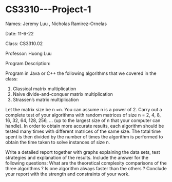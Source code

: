 # CS3310---Project-1

Names: Jeremy Luu , Nicholas Ramirez-Ornelas

Date: 11-6-22

Class: CS3310.02 

Professor: Huong Luu

Program Description:

Program in Java or C++ the following algorithms that we covered in the class:
1. Classical matrix multiplication
2. Naive divide-and-conquer matrix multiplication
3. Strassen’s matrix multiplication

Let the matrix size be n ×n. You can assume n is a power of 2. Carry out a complete test of your algorithms
with random matrices of size n = 2, 4, 8, 16, 32, 64, 128, 256, ... (up to the largest size of n that your computer
can handle). In order to obtain more accurate results, each algorithm should be tested many times with
different matrices of the same size. The total time spent is then divided by the number of times the algorithm
is performed to obtain the time taken to solve instances of size n.


Write a detailed report together with graphs explaining the data sets, test strategies and explanation of the
results. Include the answer for the following questions: What are the theoretical complexity comparisons
of the three algorithms ? Is one algorithm always faster than the others ? Conclude your report with the
strength and constraints of your work.
